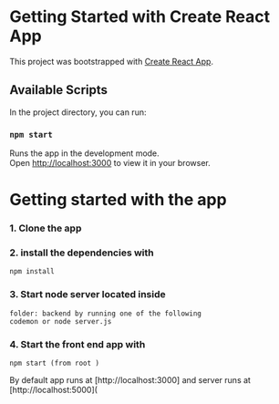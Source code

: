 # Getting Started with Create React App

This project was bootstrapped with [Create React App](https://github.com/facebook/create-react-app).

## Available Scripts

In the project directory, you can run:

### `npm start`

Runs the app in the development mode.\
Open [http://localhost:3000](http://localhost:3000) to view it in your browser.


# Getting started with the app

### 1. Clone the app
### 2. install the dependencies with 
    npm install 
    
### 3. Start node server located inside
    folder: backend by running one of the following 
    codemon or node server.js
    
### 4. Start the front end app with
    npm start (from root )

By default app runs at [http://localhost:3000] and server runs at [http://localhost:5000](

